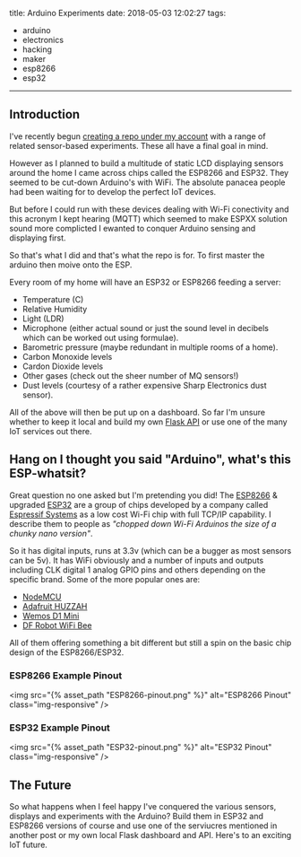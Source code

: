 title: Arduino Experiments
date: 2018-05-03 12:02:27
tags: 
 - arduino
 - electronics
 - hacking
 - maker
 - esp8266
 - esp32
---

## Introduction

I've recently begun [creating a repo under my account](https://github.com/OdinsHat/arduino-experiments) with a range of related sensor-based experiments. These all have a final goal in mind.

However as I planned to build a multitude of static LCD displaying sensors around the home I came across chips called the ESP8266 and ESP32. They seemed to be cut-down Arduino's with WiFi. The absolute panacea people had been waiting for to develop the perfect IoT devices.

But before I could run with these devices dealing with Wi-Fi conectivity and this acronym I kept hearing (MQTT) which seemed to make ESPXX solution sound more complicted I ewanted to conquer Arduino sensing and displaying first.

So that's what I did and that's what the repo is for. To first master the arduino then moive onto the ESP.

Every room of my home will have an ESP32 or ESP8266 feeding a server:

* Temperature (C)
* Relative Humidity
* Light (LDR)
* Microphone (either actual sound or just the sound level in decibels which can be worked out using formulae).
* Barometric pressure (maybe redundant in multiple rooms of a home).
* Carbon Monoxide levels
* Cardon Dioxide levels
* Other gases (check out the sheer number of MQ sensors!)
* Dust levels (courtesy of a rather expensive Sharp Electronics dust sensor).

All of the above will then be put up on a dashboard. So far I'm unsure whether to keep it local and build my own [Flask API](http://flask.pocoo.org) or use one of the many IoT services out there.

## Hang on I thought you said "Arduino", what's this ESP-whatsit?

Great question no one asked but I'm pretending you did! The [ESP8266](https://en.wikipedia.org/wiki/ESP8266) & upgraded [ESP32](https://en.wikipedia.org/wiki/ESP32) are a group of chips developed by a company called [Espressif Systems](https://www.espressif.com) as a low cost Wi-Fi chip with full TCP/IP capability. I describe them to people as *"chopped down Wi-Fi Arduinos the size of a chunky nano version"*.

So it has digital inputs, runs at 3.3v (which can be a bugger as most sensors can be 5v). It has WiFi obviously and a number of inputs and outputs including CLK digital 1 analog GPIO pins and others depending on the specific brand. Some of the more popular ones are:

* [NodeMCU](http://www.nodemcu.com)
* [Adafruit HUZZAH](https://www.adafruit.com/product/2471)
* [Wemos D1 Mini](https://wiki.wemos.cc/products:d1:d1_mini)
* [DF Robot WiFi Bee](https://www.dfrobot.com/product-1279.html)

All of them offering something a bit different but still a spin on the basic chip design of the ESP8266/ESP32.

### ESP8266 Example Pinout

<img src="{% asset_path "ESP8266-pinout.png" %}" alt="ESP8266 Pinout" class="img-responsive" />

### ESP32 Example Pinout

<img src="{% asset_path "ESP32-pinout.png" %}" alt="ESP32 Pinout" class="img-responsive" />

## The Future

So what happens when I feel happy I've conquered the various sensors, displays and experiments with the Arduino? Build them in ESP32 and ESP8266 versions of course and use one of the serviucres mentioned in another post or my own local Flask dashboard and API. Here's to an exciting IoT future.